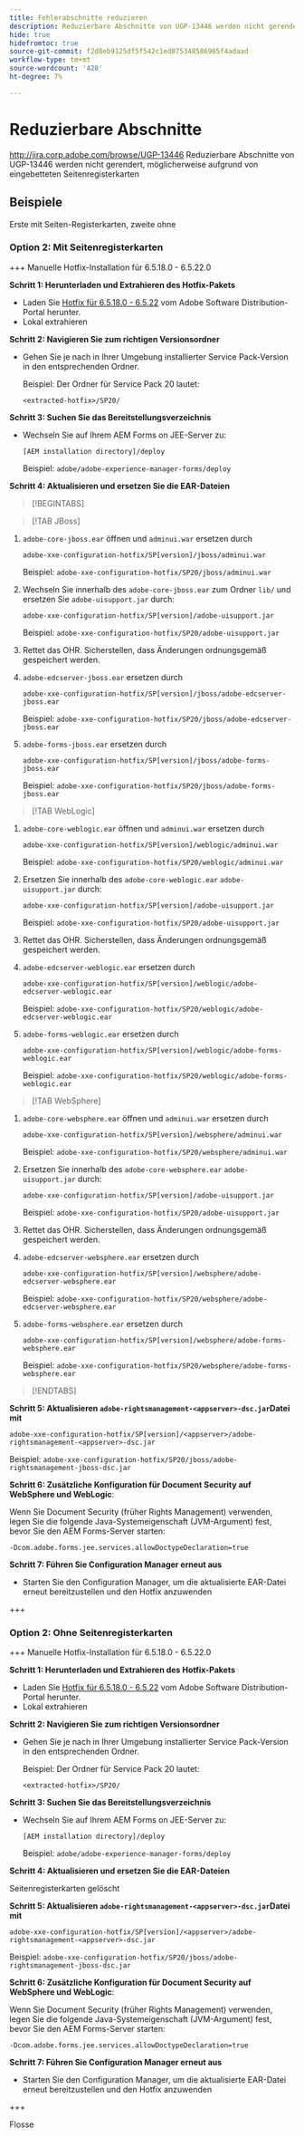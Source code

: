 ```yaml
---
title: Fehlerabschnitte reduzieren
description: Reduzierbare Abschnitte von UGP-13446 werden nicht gerendert, möglicherweise aufgrund von eingebetteten Seitenregisterkarten
hide: true
hidefromtoc: true
source-git-commit: f2d8eb9125df5f542c1ed075348586965f4adaad
workflow-type: tm+mt
source-wordcount: '428'
ht-degree: 7%

---
```


# Reduzierbare Abschnitte

<http://jira.corp.adobe.com/browse/UGP-13446> Reduzierbare Abschnitte von UGP-13446 werden nicht gerendert, möglicherweise aufgrund von eingebetteten Seitenregisterkarten

## Beispiele

Erste mit Seiten-Registerkarten, zweite ohne

### Option 2: Mit Seitenregisterkarten

+++ Manuelle Hotfix-Installation für 6.5.18.0 - 6.5.22.0

**Schritt 1: Herunterladen und Extrahieren des Hotfix-Pakets**

- Laden Sie [Hotfix für 6.5.18.0 - 6.5.22](https://www.adobe.com) vom Adobe Software Distribution-Portal herunter.
- Lokal extrahieren

**Schritt 2: Navigieren Sie zum richtigen Versionsordner**

- Gehen Sie je nach in Ihrer Umgebung installierter Service Pack-Version in den entsprechenden Ordner.

  Beispiel: Der Ordner für Service Pack 20 lautet:

  ```
  <extracted-hotfix>/SP20/
  ```

**Schritt 3: Suchen Sie das Bereitstellungsverzeichnis**

- Wechseln Sie auf Ihrem AEM Forms on JEE-Server zu:

  ```
  [AEM installation directory]/deploy
  ```

  Beispiel: `adobe/adobe-experience-manager-forms/deploy`



**Schritt 4: Aktualisieren und ersetzen Sie die EAR-Dateien**

>[!BEGINTABS]

>[!TAB JBoss]

1. `adobe-core-jboss.ear` öffnen und `adminui.war` ersetzen durch

   ```
   adobe-xxe-configuration-hotfix/SP[version]/jboss/adminui.war
   ```

   Beispiel: `adobe-xxe-configuration-hotfix/SP20/jboss/adminui.war`

1. Wechseln Sie innerhalb des `adobe-core-jboss.ear` zum Ordner `lib/` und ersetzen Sie `adobe-uisupport.jar` durch:

   ```
   adobe-xxe-configuration-hotfix/SP[version]/adobe-uisupport.jar
   ```

   Beispiel: `adobe-xxe-configuration-hotfix/SP20/adobe-uisupport.jar`

1. Rettet das OHR. Sicherstellen, dass Änderungen ordnungsgemäß gespeichert werden.


1. `adobe-edcserver-jboss.ear` ersetzen durch

   ```
   adobe-xxe-configuration-hotfix/SP[version]/jboss/adobe-edcserver-jboss.ear
   ```

   Beispiel: `adobe-xxe-configuration-hotfix/SP20/jboss/adobe-edcserver-jboss.ear`

1. `adobe-forms-jboss.ear` ersetzen durch

   ```
   adobe-xxe-configuration-hotfix/SP[version]/jboss/adobe-forms-jboss.ear
   ```

   Beispiel: `adobe-xxe-configuration-hotfix/SP20/jboss/adobe-forms-jboss.ear`



>[!TAB WebLogic]

1. `adobe-core-weblogic.ear` öffnen und `adminui.war` ersetzen durch

   ```
   adobe-xxe-configuration-hotfix/SP[version]/weblogic/adminui.war
   ```

   Beispiel: `adobe-xxe-configuration-hotfix/SP20/weblogic/adminui.war`

1. Ersetzen Sie innerhalb des `adobe-core-weblogic.ear` `adobe-uisupport.jar` durch:

   ```
   adobe-xxe-configuration-hotfix/SP[version]/adobe-uisupport.jar
   ```

   Beispiel: `adobe-xxe-configuration-hotfix/SP20/adobe-uisupport.jar`

1. Rettet das OHR. Sicherstellen, dass Änderungen ordnungsgemäß gespeichert werden.


1. `adobe-edcserver-weblogic.ear` ersetzen durch

   ```
   adobe-xxe-configuration-hotfix/SP[version]/weblogic/adobe-edcserver-weblogic.ear
   ```

   Beispiel: `adobe-xxe-configuration-hotfix/SP20/weblogic/adobe-edcserver-weblogic.ear`

1. `adobe-forms-weblogic.ear` ersetzen durch

   ```
   adobe-xxe-configuration-hotfix/SP[version]/weblogic/adobe-forms-weblogic.ear
   ```

   Beispiel: `adobe-xxe-configuration-hotfix/SP20/weblogic/adobe-forms-weblogic.ear`

>[!TAB WebSphere]

1. `adobe-core-websphere.ear` öffnen und `adminui.war` ersetzen durch

   ```
   adobe-xxe-configuration-hotfix/SP[version]/websphere/adminui.war
   ```

   Beispiel: `adobe-xxe-configuration-hotfix/SP20/websphere/adminui.war`

1. Ersetzen Sie innerhalb des `adobe-core-websphere.ear` `adobe-uisupport.jar` durch:

   ```
   adobe-xxe-configuration-hotfix/SP[version]/adobe-uisupport.jar
   ```

   Beispiel: `adobe-xxe-configuration-hotfix/SP20/adobe-uisupport.jar`

1. Rettet das OHR. Sicherstellen, dass Änderungen ordnungsgemäß gespeichert werden.


1. `adobe-edcserver-websphere.ear` ersetzen durch

   ```
   adobe-xxe-configuration-hotfix/SP[version]/websphere/adobe-edcserver-websphere.ear
   ```

   Beispiel: `adobe-xxe-configuration-hotfix/SP20/websphere/adobe-edcserver-websphere.ear`

1. `adobe-forms-websphere.ear` ersetzen durch

   ```
   adobe-xxe-configuration-hotfix/SP[version]/websphere/adobe-forms-websphere.ear
   ```

   Beispiel: `adobe-xxe-configuration-hotfix/SP20/websphere/adobe-forms-websphere.ear`

>[!ENDTABS]



**Schritt 5: Aktualisieren `adobe-rightsmanagement-<appserver>-dsc.jar`Datei mit**

```
adobe-xxe-configuration-hotfix/SP[version]/<appserver>/adobe-rightsmanagement-<appserver>-dsc.jar
```

Beispiel: `adobe-xxe-configuration-hotfix/SP20/jboss/adobe-rightsmanagement-jboss-dsc.jar`

**Schritt 6: Zusätzliche Konfiguration für Document Security auf WebSphere und WebLogic**:

Wenn Sie Document Security (früher Rights Management) verwenden, legen Sie die folgende Java-Systemeigenschaft (JVM-Argument) fest, bevor Sie den AEM Forms-Server starten:

```
-Dcom.adobe.forms.jee.services.allowDoctypeDeclaration=true
```


**Schritt 7: Führen Sie Configuration Manager erneut aus**

- Starten Sie den Configuration Manager, um die aktualisierte EAR-Datei erneut bereitzustellen und den Hotfix anzuwenden

+++

### Option 2: Ohne Seitenregisterkarten

+++ Manuelle Hotfix-Installation für 6.5.18.0 - 6.5.22.0

**Schritt 1: Herunterladen und Extrahieren des Hotfix-Pakets**

- Laden Sie [Hotfix für 6.5.18.0 - 6.5.22](https://www.adobe.com) vom Adobe Software Distribution-Portal herunter.
- Lokal extrahieren

**Schritt 2: Navigieren Sie zum richtigen Versionsordner**

- Gehen Sie je nach in Ihrer Umgebung installierter Service Pack-Version in den entsprechenden Ordner.

  Beispiel: Der Ordner für Service Pack 20 lautet:

  ```
  <extracted-hotfix>/SP20/
  ```

**Schritt 3: Suchen Sie das Bereitstellungsverzeichnis**

- Wechseln Sie auf Ihrem AEM Forms on JEE-Server zu:

  ```
  [AEM installation directory]/deploy
  ```

  Beispiel: `adobe/adobe-experience-manager-forms/deploy`



**Schritt 4: Aktualisieren und ersetzen Sie die EAR-Dateien**

Seitenregisterkarten gelöscht

**Schritt 5: Aktualisieren `adobe-rightsmanagement-<appserver>-dsc.jar`Datei mit**

```
adobe-xxe-configuration-hotfix/SP[version]/<appserver>/adobe-rightsmanagement-<appserver>-dsc.jar
```

Beispiel: `adobe-xxe-configuration-hotfix/SP20/jboss/adobe-rightsmanagement-jboss-dsc.jar`

**Schritt 6: Zusätzliche Konfiguration für Document Security auf WebSphere und WebLogic**:

Wenn Sie Document Security (früher Rights Management) verwenden, legen Sie die folgende Java-Systemeigenschaft (JVM-Argument) fest, bevor Sie den AEM Forms-Server starten:

```
-Dcom.adobe.forms.jee.services.allowDoctypeDeclaration=true
```


**Schritt 7: Führen Sie Configuration Manager erneut aus**

- Starten Sie den Configuration Manager, um die aktualisierte EAR-Datei erneut bereitzustellen und den Hotfix anzuwenden

+++

Flosse
